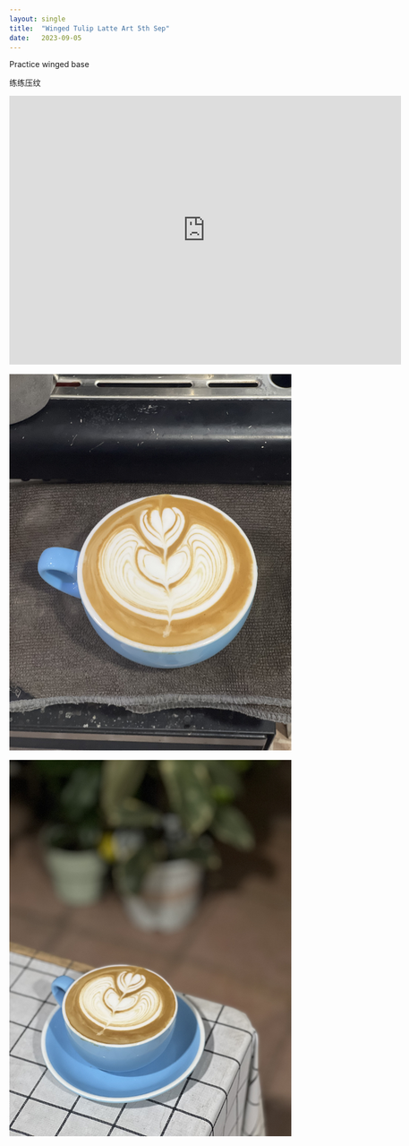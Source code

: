 ```yaml
---
layout: single
title:  "Winged Tulip Latte Art 5th Sep"
date:   2023-09-05
---
```


Practice winged base

练练压纹


<div class="embed-container">
  <iframe
      src="https://www.youtube.com/embed/FMWNSQXaJM4"
      width="700"
      height="480"
      frameborder="0"
      allowfullscreen="true">
  </iframe>
</div>






![](/assets/img/2023/09/05/IMG_7255.jpg)

![](/assets/img/2023/09/05/IMG_7261.jpg)


